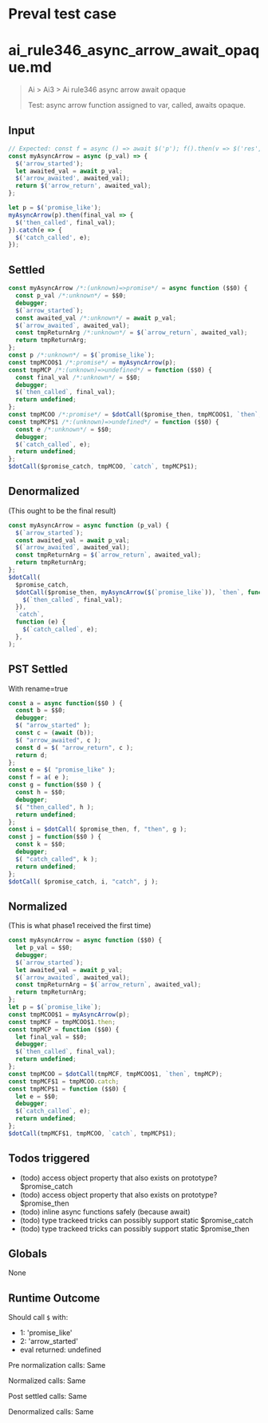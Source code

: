 # Preval test case

# ai_rule346_async_arrow_await_opaque.md

> Ai > Ai3 > Ai rule346 async arrow await opaque
>
> Test: async arrow function assigned to var, called, awaits opaque.

## Input

`````js filename=intro
// Expected: const f = async () => await $('p'); f().then(v => $('res', v));
const myAsyncArrow = async (p_val) => {
  $('arrow_started');
  let awaited_val = await p_val;
  $('arrow_awaited', awaited_val);
  return $('arrow_return', awaited_val);
};

let p = $('promise_like');
myAsyncArrow(p).then(final_val => {
  $('then_called', final_val);
}).catch(e => {
  $('catch_called', e);
});
`````


## Settled


`````js filename=intro
const myAsyncArrow /*:(unknown)=>promise*/ = async function ($$0) {
  const p_val /*:unknown*/ = $$0;
  debugger;
  $(`arrow_started`);
  const awaited_val /*:unknown*/ = await p_val;
  $(`arrow_awaited`, awaited_val);
  const tmpReturnArg /*:unknown*/ = $(`arrow_return`, awaited_val);
  return tmpReturnArg;
};
const p /*:unknown*/ = $(`promise_like`);
const tmpMCOO$1 /*:promise*/ = myAsyncArrow(p);
const tmpMCP /*:(unknown)=>undefined*/ = function ($$0) {
  const final_val /*:unknown*/ = $$0;
  debugger;
  $(`then_called`, final_val);
  return undefined;
};
const tmpMCOO /*:promise*/ = $dotCall($promise_then, tmpMCOO$1, `then`, tmpMCP);
const tmpMCP$1 /*:(unknown)=>undefined*/ = function ($$0) {
  const e /*:unknown*/ = $$0;
  debugger;
  $(`catch_called`, e);
  return undefined;
};
$dotCall($promise_catch, tmpMCOO, `catch`, tmpMCP$1);
`````


## Denormalized
(This ought to be the final result)

`````js filename=intro
const myAsyncArrow = async function (p_val) {
  $(`arrow_started`);
  const awaited_val = await p_val;
  $(`arrow_awaited`, awaited_val);
  const tmpReturnArg = $(`arrow_return`, awaited_val);
  return tmpReturnArg;
};
$dotCall(
  $promise_catch,
  $dotCall($promise_then, myAsyncArrow($(`promise_like`)), `then`, function (final_val) {
    $(`then_called`, final_val);
  }),
  `catch`,
  function (e) {
    $(`catch_called`, e);
  },
);
`````


## PST Settled
With rename=true

`````js filename=intro
const a = async function($$0 ) {
  const b = $$0;
  debugger;
  $( "arrow_started" );
  const c = (await (b));
  $( "arrow_awaited", c );
  const d = $( "arrow_return", c );
  return d;
};
const e = $( "promise_like" );
const f = a( e );
const g = function($$0 ) {
  const h = $$0;
  debugger;
  $( "then_called", h );
  return undefined;
};
const i = $dotCall( $promise_then, f, "then", g );
const j = function($$0 ) {
  const k = $$0;
  debugger;
  $( "catch_called", k );
  return undefined;
};
$dotCall( $promise_catch, i, "catch", j );
`````


## Normalized
(This is what phase1 received the first time)

`````js filename=intro
const myAsyncArrow = async function ($$0) {
  let p_val = $$0;
  debugger;
  $(`arrow_started`);
  let awaited_val = await p_val;
  $(`arrow_awaited`, awaited_val);
  const tmpReturnArg = $(`arrow_return`, awaited_val);
  return tmpReturnArg;
};
let p = $(`promise_like`);
const tmpMCOO$1 = myAsyncArrow(p);
const tmpMCF = tmpMCOO$1.then;
const tmpMCP = function ($$0) {
  let final_val = $$0;
  debugger;
  $(`then_called`, final_val);
  return undefined;
};
const tmpMCOO = $dotCall(tmpMCF, tmpMCOO$1, `then`, tmpMCP);
const tmpMCF$1 = tmpMCOO.catch;
const tmpMCP$1 = function ($$0) {
  let e = $$0;
  debugger;
  $(`catch_called`, e);
  return undefined;
};
$dotCall(tmpMCF$1, tmpMCOO, `catch`, tmpMCP$1);
`````


## Todos triggered


- (todo) access object property that also exists on prototype? $promise_catch
- (todo) access object property that also exists on prototype? $promise_then
- (todo) inline async functions safely (because await)
- (todo) type trackeed tricks can possibly support static $promise_catch
- (todo) type trackeed tricks can possibly support static $promise_then


## Globals


None


## Runtime Outcome


Should call `$` with:
 - 1: 'promise_like'
 - 2: 'arrow_started'
 - eval returned: undefined

Pre normalization calls: Same

Normalized calls: Same

Post settled calls: Same

Denormalized calls: Same
